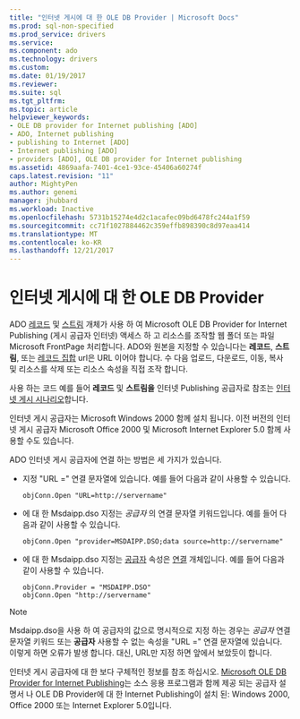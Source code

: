 ```yaml
---
title: "인터넷 게시에 대 한 OLE DB Provider | Microsoft Docs"
ms.prod: sql-non-specified
ms.prod_service: drivers
ms.service: 
ms.component: ado
ms.technology: drivers
ms.custom: 
ms.date: 01/19/2017
ms.reviewer: 
ms.suite: sql
ms.tgt_pltfrm: 
ms.topic: article
helpviewer_keywords:
- OLE DB provider for Internet publishing [ADO]
- ADO, Internet publishing
- publishing to Internet [ADO]
- Internet publishing [ADO]
- providers [ADO], OLE DB provider for Internet publishing
ms.assetid: 4869aafa-7401-4ce1-93ce-45406a60274f
caps.latest.revision: "11"
author: MightyPen
ms.author: genemi
manager: jhubbard
ms.workload: Inactive
ms.openlocfilehash: 5731b15274e4d2c1acafec09bd6478fc244a1f59
ms.sourcegitcommit: cc71f1027884462c359effb898390c8d97eaa414
ms.translationtype: MT
ms.contentlocale: ko-KR
ms.lasthandoff: 12/21/2017
---
```

# <a name="the-ole-db-provider-for-internet-publishing"></a>인터넷 게시에 대 한 OLE DB Provider
ADO [레코드](../../../ado/reference/ado-api/record-object-ado.md) 및 [스트림](../../../ado/reference/ado-api/stream-object-ado.md) 개체가 사용 하 여 Microsoft OLE DB Provider for Internet Publishing (게시 공급자 인터넷) 액세스 하 고 리소스를 조작할 웹 폴더 또는 파일 Microsoft FrontPage 처리합니다. ADO와 원본을 지정할 수 있습니다는 **레코드**, **스트림**, 또는 [레코드 집합](../../../ado/reference/ado-api/recordset-object-ado.md) url은 URL 이어야 합니다. 수 다음 업로드, 다운로드, 이동, 복사 및 리소스를 삭제 또는 리소스 속성을 직접 조작 합니다.  
  
 사용 하는 코드 예를 들어 **레코드** 및 **스트림을** 인터넷 Publishing 공급자로 참조는 [인터넷 게시 시나리오](../../../ado/guide/data/internet-publishing-scenario.md)합니다.  
  
 인터넷 게시 공급자는 Microsoft Windows 2000 함께 설치 됩니다. 이전 버전의 인터넷 게시 공급자 Microsoft Office 2000 및 Microsoft Internet Explorer 5.0 함께 사용할 수도 있습니다.  
  
 ADO 인터넷 게시 공급자에 연결 하는 방법은 세 가지가 있습니다.  
  
-   지정 "URL =" 연결 문자열에 있습니다. 예를 들어 다음과 같이 사용할 수 있습니다.  
  
    ```  
    objConn.Open "URL=http://servername"  
    ```  
  
-   에 대 한 Msdaipp.dso 지정는 *공급자* 의 연결 문자열 키워드입니다. 예를 들어 다음과 같이 사용할 수 있습니다.  
  
    ```  
    objConn.Open "provider=MSDAIPP.DSO;data source=http://servername"  
    ```  
  
-   에 대 한 Msdaipp.dso 지정는 [공급자](../../../ado/reference/ado-api/provider-property-ado.md) 속성은 [연결](../../../ado/reference/ado-api/connection-object-ado.md) 개체입니다. 예를 들어 다음과 같이 사용할 수 있습니다.  
  
    ```  
    objConn.Provider = "MSDAIPP.DSO"  
    objConn.Open "http://servername"  
    ```  
  
> [!NOTE]
>  Msdaipp.dso을 사용 하 여 공급자의 값으로 명시적으로 지정 하는 경우는 *공급자* 연결 문자열 키워드 또는 **공급자** 사용할 수 없는 속성을 "URL =" 연결 문자열에 있습니다. 이렇게 하면 오류가 발생 합니다. 대신, URL만 지정 하면 앞에서 보았듯이 합니다.  
  
 인터넷 게시 공급자에 대 한 보다 구체적인 정보를 참조 하십시오. [Microsoft OLE DB Provider for Internet Publishing](../../../ado/guide/appendixes/microsoft-ole-db-provider-for-internet-publishing.md)는 소스 응용 프로그램과 함께 제공 되는 공급자 설명서 나 OLE DB Provider에 대 한 Internet Publishing이 설치 된: Windows 2000, Office 2000 또는 Internet Explorer 5.0입니다.
